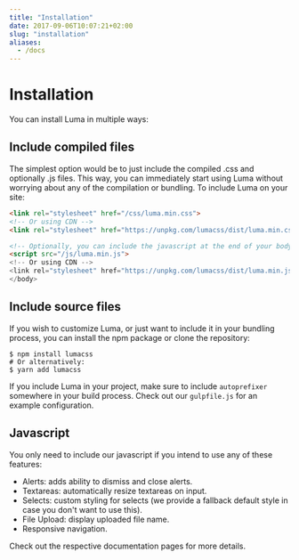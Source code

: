 ```yaml
---
title: "Installation"
date: 2017-09-06T10:07:21+02:00
slug: "installation"
aliases: 
  - /docs
---
```


# Installation

You can install Luma in multiple ways:

## Include compiled files
The simplest option would be to just include the compiled .css and optionally .js files. This way, you can immediately
start using Luma without worrying about any of the compilation or bundling. To include Luma on your site:

```html
<link rel="stylesheet" href="/css/luma.min.css">
<!-- Or using CDN -->
<link rel="stylesheet" href="https://unpkg.com/lumacss/dist/luma.min.css">

<!-- Optionally, you can include the javascript at the end of your body -->
<script src="/js/luma.min.js">
<!-- Or using CDN -->
<link rel="stylesheet" href="https://unpkg.com/lumacss/dist/luma.min.js">
</body>
```

## Include source files
If you wish to customize Luma, or just want to include it in your bundling process, you can install the npm package or
clone the repository:

```shell
$ npm install lumacss
# Or alternatively:
$ yarn add lumacss
```

If you include Luma in your project, make sure to include `autoprefixer` somewhere in your build process. Check out our
`gulpfile.js` for an example configuration.

## Javascript
You only need to include our javascript if you intend to use any of these features:

- Alerts: adds ability to dismiss and close alerts.
- Textareas: automatically resize textareas on input.
- Selects: custom styling for selects (we provide a fallback default style in case you don't want to use this).
- File Upload: display uploaded file name.
- Responsive navigation.

Check out the respective documentation pages for more details.
